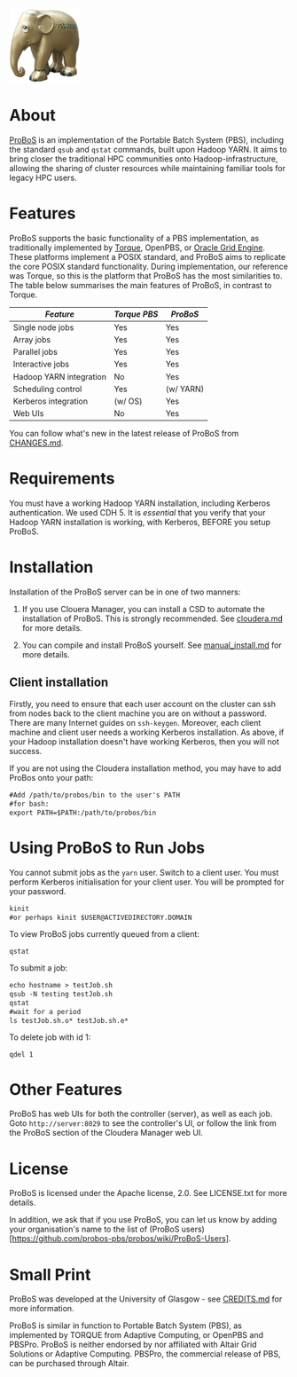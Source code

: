 
![ProBoS logo](https://github.com/probos-pbs/probos/blob/master/share/images/elephant-parade-trier-182187_128_transparent_cropped.png?raw=true)

# About

[ProBoS](https://probos-pbs.github.io) is an implementation of the Portable Batch System (PBS), including the standard `qsub` and `qstat` commands, built upon Hadoop YARN. It aims to bring closer the traditional HPC communities onto Hadoop-infrastructure, allowing the sharing of cluster resources while maintaining familiar tools for legacy HPC users.

# Features

ProBoS supports the basic functionality of a PBS implementation, as traditionally implemented by [Torque](http://www.adaptivecomputing.com/products/open-source/torque/), OpenPBS, or [Oracle Grid Engine](http://gridscheduler.sourceforge.net). These platforms implement a POSIX standard, and ProBoS aims to replicate the core POSIX standard functionality. During implementation, our reference was Torque, so this is the platform that ProBoS has the most similarities to. The table below summarises the main features of ProBoS, in contrast to Torque.

| _Feature_ | _Torque PBS_ | _ProBoS_ |
|---------|------------|------|
| Single node jobs | Yes | Yes |
| Array jobs | Yes | Yes |
| Parallel jobs | Yes | Yes |
| Interactive jobs | Yes | Yes |
| Hadoop YARN integration | No | Yes |
| Scheduling control | Yes | (w/ YARN) |
| Kerberos integration | (w/ OS) | Yes |
| Web UIs | No | Yes |

You can follow what's new in the latest release of ProBoS from [CHANGES.md](CHANGES.md).

# Requirements

You must have a working Hadoop YARN installation, including Kerberos authentication. We used CDH 5. It is _essential_ that you verify that your Hadoop YARN installation is working, with Kerberos, BEFORE you setup ProBoS.

# Installation

Installation of the ProBoS server can be in one of two manners:

 1. If you use Clouera Manager, you can install a CSD to automate the installation of ProBoS. This is strongly recommended. See [cloudera.md](cloudera.md) for more details.

 2. You can compile and install ProBoS yourself. See [manual_install.md](manual_install.md) for more details.


## Client installation
Firstly, you need to ensure that each user account on the cluster can ssh from nodes back to the client machine you are on without a password. There are many Internet guides on `ssh-keygen`. Moreover, each client machine and client user needs a working Kerberos installation. As above, if your Hadoop installation doesn't have working Kerberos, then you will not success.  

If you are not using the Cloudera installation method, you may have to add ProBos onto your path:

	#Add /path/to/probos/bin to the user's PATH
	#for bash:
	export PATH=$PATH:/path/to/probos/bin

# Using ProBoS to Run Jobs

You cannot submit jobs as the `yarn` user. Switch to a client user. You must perform Kerberos initialisation for your client user. You will be prompted for your password.

	kinit
	#or perhaps kinit $USER@ACTIVEDIRECTORY.DOMAIN

To view ProBoS jobs currently queued from a client:

	qstat

To submit a job:

	echo hostname > testJob.sh
	qsub -N testing testJob.sh
	qstat
	#wait for a period
	ls testJob.sh.o* testJob.sh.e*

To delete job with id 1:

	qdel 1

# Other Features

ProBoS has web UIs for both the controller (server), as well as each job. Goto `http://server:8029` to see the controller's UI, or follow the link from the ProBoS section of the Cloudera Manager web UI.

# License

ProBoS is licensed under the Apache license, 2.0. See LICENSE.txt for more details.

In addition, we ask that if you use ProBoS, you can let us know by adding your organisation's name to the list of (ProBoS users)[https://github.com/probos-pbs/probos/wiki/ProBoS-Users].

# Small Print

ProBoS was developed at the University of Glasgow - see [CREDITS.md](CREDITS.md) for more information.

ProBoS is similar in function to Portable Batch System (PBS), as implemented by TORQUE from Adaptive Computing, or OpenPBS and PBSPro. ProBoS is neither endorsed by nor affiliated with Altair Grid Solutions or Adaptive Computing. PBSPro, the commercial release of PBS, can be purchased through Altair.
